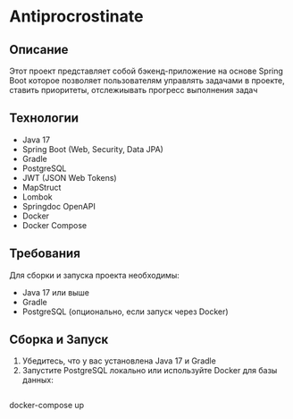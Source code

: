 # Antiprocrostinate

## Описание

Этот проект представляет собой бэкенд-приложение на основе Spring Boot которое позволяет пользователям управлять задачами в проекте, ставить приоритеты, отслежиывать прогресс выполнения задач

## Технологии

*   Java 17
*   Spring Boot (Web, Security, Data JPA)
*   Gradle
*   PostgreSQL
*   JWT (JSON Web Tokens)
*   MapStruct
*   Lombok
*   Springdoc OpenAPI
*   Docker
*   Docker Compose

## Требования

Для сборки и запуска проекта необходимы:

*   Java 17 или выше
*   Gradle
*   PostgreSQL (опционально, если запуск через Docker)

## Сборка и Запуск


1. Убедитесь, что у вас установлена Java 17 и Gradle
2. Запустите PostgreSQL локально или используйте Docker для базы данных:
   ```bash
docker-compose up
   
